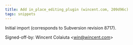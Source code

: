 ```yaml
---
title: Add in_place_editing_plugin (wincent.com, 209d96c)
tags: snippets
---
```


Initial import (corresponds to Subversion revision 8717).

Signed-off-by: Wincent Colaiuta &lt;win@wincent.com&gt;
